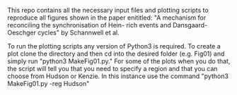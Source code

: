 This repo contains all the necessary input files and plotting scripts to reproduce all figures shown
in the paper enititled: "A mechanism for reconciling the synchronisation of Hein-
rich events and Dansgaard-Oeschger cycles" by Schannwell et al. 

To run the plotting scripts any version of Python3 is required. To create a plot clone the directory 
and then cd into the desired folder (e.g. Fig01) and simply run "python3 MakeFig01.py." For some of the
plots when you do that, the script will tell you that you need to specify a region and that you can 
choose from Hudson or Kenzie. In this instance use the command "python3 MakeFig01.py -reg Hudson"
